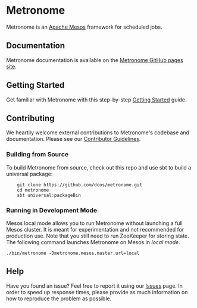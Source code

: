 # Metronome

Metronome is an [Apache Mesos](http://mesos.apache.org) framework for scheduled jobs.


## Documentation

Metronome documentation is available on the [Metronome GitHub pages site](http://dcos.github.io/metronome/).


## Getting Started

Get familiar with Metronome with this step-by-step [Getting Started](https://dcos.github.io/metronome/docs/getting_started.html) guide.

## Contributing

We heartily welcome external contributions to Metronome's codebase and documentation.
Please see our [Contributor Guidelines](https://dcos.github.io/metronome/docs/contributing.html).


### Building from Source

To build Metronome from source, check out this repo and use sbt to build a universal package:

        git clone https://github.com/dcos/metronome.git
        cd metronome
        sbt universal:packageBin


### Running in Development Mode

Mesos local mode allows you to run Metronome without launching a full Mesos
cluster. It is meant for experimentation and not recommended for production
use. Note that you still need to run ZooKeeper for storing state. The following
command launches Metronome on Mesos in *local mode*. 

    ./bin/metronome -Dmetronome.mesos.master.url=local


## Help

Have you found an issue? Feel free to report it using our [Issues](https://github.com/dcos/metronome/issues) page.
In order to speed up response times, please provide as much information on how to reproduce the problem as possible. 

